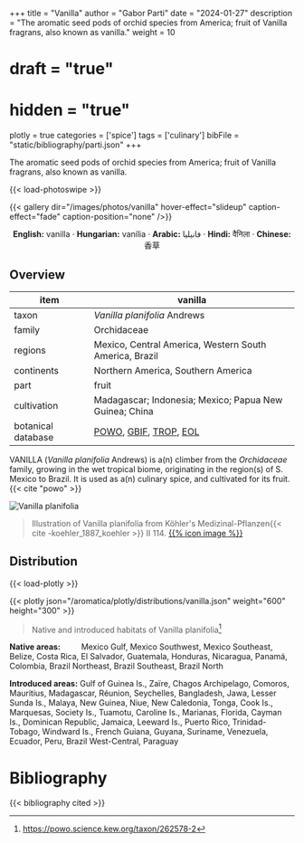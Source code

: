 +++
title = "Vanilla"
author = "Gabor Parti"
date = "2024-01-27"
description = "The aromatic seed pods of orchid species from America; fruit of Vanilla fragrans, also known as vanilla."
weight = 10
# draft = "true"
# hidden = "true"
plotly = true
categories = ['spice']
tags = ['culinary']
bibFile = "static/bibliography/parti.json"
+++

The aromatic seed pods of orchid species from America; fruit of Vanilla fragrans, also known as vanilla.

[<i class="fab fa-wikipedia-w"></i>](https://en.wikipedia.org/wiki/Vanilla)

{{< load-photoswipe >}}

{{< gallery dir="/images/photos/vanilla" hover-effect="slideup" caption-effect="fade" caption-position="none" />}}

<center>

**English:** vanilla · **Hungarian:** vanília · **Arabic:** <span class="arabic-text" dir="rtl">فانيليا</span> · **Hindi:** <span class="devanagari-text">वैनिला</span> · **Chinese:** <span class="traditional-chinese-text">香草</span>

</center>

## Overview

|       item       |                                                                                        vanilla                                                                                        |
|------------------|---------------------------------------------------------------------------------------------------------------------------------------------------------------------------------------|
|       taxon      |                                                                              *Vanilla planifolia* Andrews                                                                             |
|      family      |                                                                                      Orchidaceae                                                                                      |
|      regions     |                                                                 Mexico, Central America, Western South America, Brazil                                                                |
|    continents    |                                                                           Northern America, Southern America                                                                          |
|       part       |                                                                                         fruit                                                                                         |
|    cultivation   |                                                                 Madagascar; Indonesia; Mexico; Papua New Guinea; China                                                                |
|botanical database|[POWO](https://powo.science.kew.org/taxon/262578-2), [GBIF](https://www.gbif.org/species/2803398), [TROP](https://www.tropicos.org/name/23501046), [EOL](https://eol.org/pages/1127948)|

VANILLA (*Vanilla planifolia* Andrews) is a(n) climber from the *Orchidaceae* family, growing in the wet tropical biome, originating in the region(s) of S. Mexico to Brazil. It is used as a(n) culinary spice, and cultivated for its fruit.{{< cite "powo" >}}

![Vanilla planifolia](/images/illustrations/vanilla.png?width=40rem "Illustration of Vanilla planifolia from Köhler's Medizinal-Pflanzen")

>Illustration of Vanilla planifolia from Köhler's Medizinal-Pflanzen{{< cite -koehler_1887_koehler >}} II 114. [{{% icon image %}}](https://www.biodiversitylibrary.org/item/10837#page/573/mode/1up)

## Distribution

{{< load-plotly >}}

{{< plotly json="/aromatica/plotly/distributions/vanilla.json" weight="600" height="300" >}}

>Native and introduced habitats of Vanilla planifolia[^powo]

[^powo]: https://powo.science.kew.org/taxon/262578-2

<p style="text-align:left;">

**Native areas:** &ensp; &ensp; &ensp; Mexico Gulf, Mexico Southwest, Mexico Southeast, Belize, Costa Rica, El Salvador, Guatemala, Honduras, Nicaragua, Panamá, Colombia, Brazil Northeast, Brazil Southeast, Brazil North

**Introduced areas:** Gulf of Guinea Is., Zaïre, Chagos Archipelago, Comoros, Mauritius, Madagascar, Réunion, Seychelles, Bangladesh, Jawa, Lesser Sunda Is., Malaya, New Guinea, Niue, New Caledonia, Tonga, Cook Is., Marquesas, Society Is., Tuamotu, Caroline Is., Marianas, Florida, Cayman Is., Dominican Republic, Jamaica, Leeward Is., Puerto Rico, Trinidad-Tobago, Windward Is., French Guiana, Guyana, Suriname, Venezuela, Ecuador, Peru, Brazil West-Central, Paraguay

</p>



# Bibliography

{{< bibliography cited >}}

